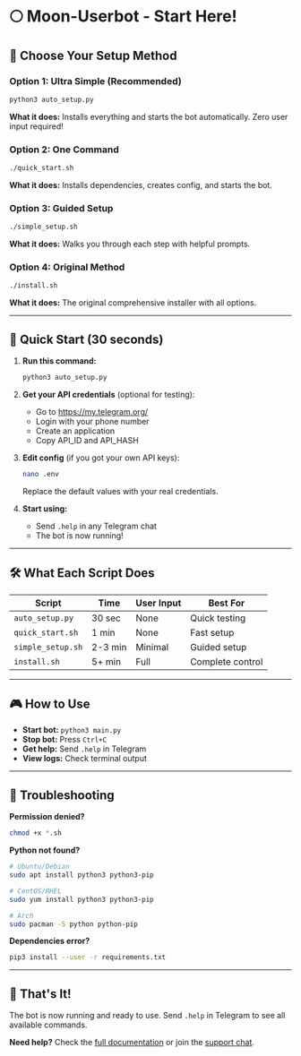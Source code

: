 # 🌕 Moon-Userbot - Start Here!

## 🚀 Choose Your Setup Method

### Option 1: Ultra Simple (Recommended)
```bash
python3 auto_setup.py
```
**What it does:** Installs everything and starts the bot automatically. Zero user input required!

### Option 2: One Command
```bash
./quick_start.sh
```
**What it does:** Installs dependencies, creates config, and starts the bot.

### Option 3: Guided Setup
```bash
./simple_setup.sh
```
**What it does:** Walks you through each step with helpful prompts.

### Option 4: Original Method
```bash
./install.sh
```
**What it does:** The original comprehensive installer with all options.

---

## 🎯 Quick Start (30 seconds)

1. **Run this command:**
   ```bash
   python3 auto_setup.py
   ```

2. **Get your API credentials** (optional for testing):
   - Go to https://my.telegram.org/
   - Login with your phone number
   - Create an application
   - Copy API_ID and API_HASH

3. **Edit config** (if you got your own API keys):
   ```bash
   nano .env
   ```
   Replace the default values with your real credentials.

4. **Start using:**
   - Send `.help` in any Telegram chat
   - The bot is now running!

---

## 🛠️ What Each Script Does

| Script | Time | User Input | Best For |
|--------|------|------------|----------|
| `auto_setup.py` | 30 sec | None | Quick testing |
| `quick_start.sh` | 1 min | None | Fast setup |
| `simple_setup.sh` | 2-3 min | Minimal | Guided setup |
| `install.sh` | 5+ min | Full | Complete control |

---

## 🎮 How to Use

- **Start bot:** `python3 main.py`
- **Stop bot:** Press `Ctrl+C`
- **Get help:** Send `.help` in Telegram
- **View logs:** Check terminal output

---

## 🔧 Troubleshooting

**Permission denied?**
```bash
chmod +x *.sh
```

**Python not found?**
```bash
# Ubuntu/Debian
sudo apt install python3 python3-pip

# CentOS/RHEL
sudo yum install python3 python3-pip

# Arch
sudo pacman -S python python-pip
```

**Dependencies error?**
```bash
pip3 install --user -r requirements.txt
```

---

## 🎉 That's It!

The bot is now running and ready to use. Send `.help` in Telegram to see all available commands.

**Need help?** Check the [full documentation](README.md) or join the [support chat](https://t.me/moonub_chat).